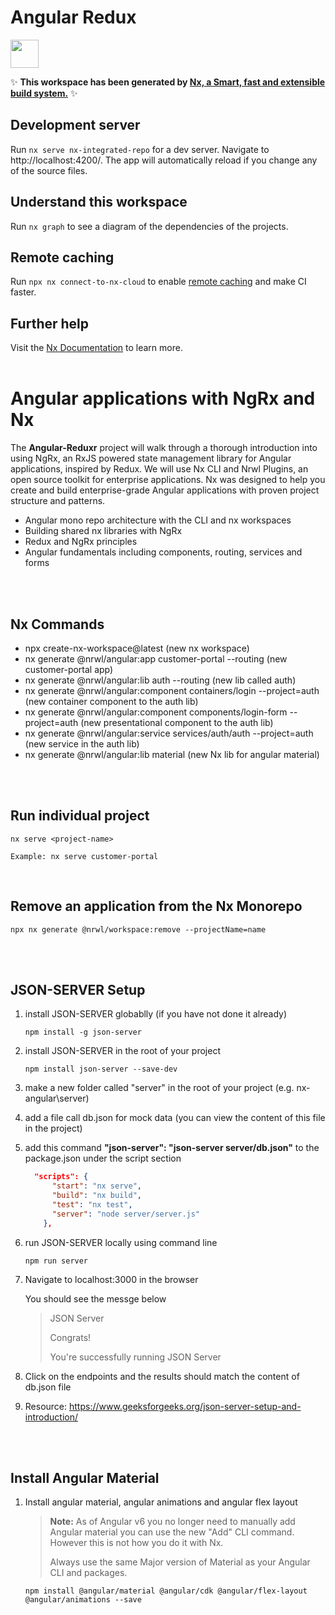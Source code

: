 # Angular Redux

<a alt="Nx logo" href="https://nx.dev" target="_blank" rel="noreferrer"><img src="https://raw.githubusercontent.com/nrwl/nx/master/images/nx-logo.png" width="45"></a>

✨ **This workspace has been generated by [Nx, a Smart, fast and extensible build system.](https://nx.dev)** ✨

## Development server

Run `nx serve nx-integrated-repo` for a dev server. Navigate to http://localhost:4200/. The app will automatically reload if you change any of the source files.

## Understand this workspace

Run `nx graph` to see a diagram of the dependencies of the projects.

## Remote caching

Run `npx nx connect-to-nx-cloud` to enable [remote caching](https://nx.app) and make CI faster.

## Further help

Visit the [Nx Documentation](https://nx.dev) to learn more.
<br>
<br>

# Angular applications with NgRx and Nx

The **Angular-Reduxr** project will walk through a thorough introduction into using NgRx, an RxJS powered state management library for Angular applications, inspired by Redux. We will use Nx CLI and Nrwl Plugins, an open source toolkit for enterprise applications. Nx was designed to help you create and build enterprise-grade Angular applications with proven project structure and patterns.

- Angular mono repo architecture with the CLI and nx workspaces
- Building shared nx libraries with NgRx
- Redux and NgRx principles
- Angular fundamentals including components, routing, services and forms

<br><br>

## Nx Commands

- npx create-nx-workspace@latest (new nx workspace)
- nx generate @nrwl/angular:app customer-portal --routing (new customer-portal app)
- nx generate @nrwl/angular:lib auth --routing (new lib called auth)
- nx generate @nrwl/angular:component containers/login --project=auth (new container component to the auth lib)
- nx generate @nrwl/angular:component components/login-form --project=auth (new presentational component to the auth lib)
- nx generate @nrwl/angular:service services/auth/auth --project=auth (new service in the auth lib)
- nx generate @nrwl/angular:lib material (new Nx lib for angular material)

<br><br>

## Run individual project

```
nx serve <project-name>

Example: nx serve customer-portal
```

<br>

## Remove an application from the Nx Monorepo

```
npx nx generate @nrwl/workspace:remove --projectName=name
```

  <br>
  <br>

## JSON-SERVER Setup

1. install JSON-SERVER globablly (if you have not done it already)
   ```
   npm install -g json-server
   ```
2. install JSON-SERVER in the root of your project
   ```
   npm install json-server --save-dev
   ```
3. make a new folder called "server" in the root of your project (e.g. nx-angular\server)
4. add a file call db.json for mock data (you can view the content of this file in the project)
5. add this command **"json-server": "json-server server/db.json"** to the package.json under the script section
   ```json
     "scripts": {
         "start": "nx serve",
         "build": "nx build",
         "test": "nx test",
         "server": "node server/server.js"
       },
   ```
6. run JSON-SERVER locally using command line
   ```
   npm run server
   ```
7. Navigate to localhost:3000 in the browser

   You should see the messge below

   > JSON Server
   >
   > Congrats!
   >
   > You're successfully running JSON Server

8. Click on the endpoints and the results should match the content of db.json file

9. Resource: https://www.geeksforgeeks.org/json-server-setup-and-introduction/

  <br>
  <br>

## Install Angular Material

1. Install angular material, angular animations and angular flex layout

   > **Note:**
   > As of Angular v6 you no longer need to manually add Angular material
   > you can use the new "Add" CLI command. However this is not how you do it with Nx.
   >
   > Always use the same Major version of Material as your Angular CLI and packages.

   ```
   npm install @angular/material @angular/cdk @angular/flex-layout @angular/animations --save
   ```

